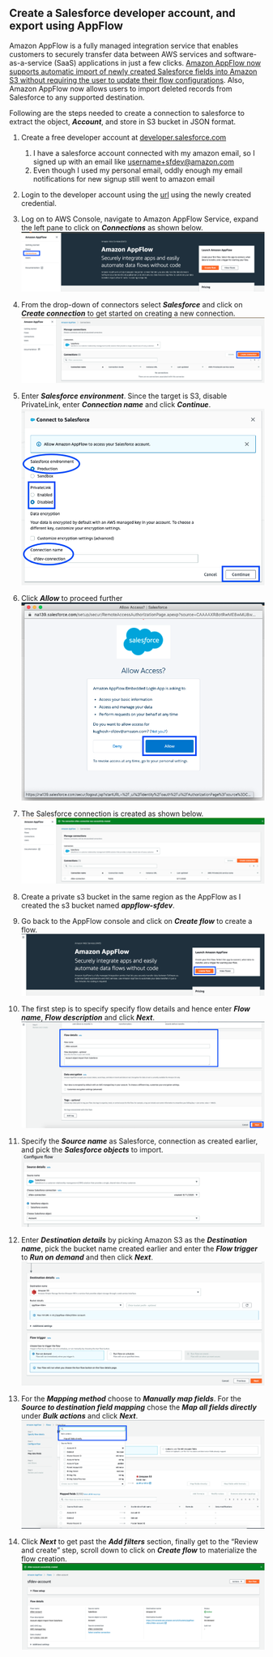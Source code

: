 ## Create a Salesforce developer account, and export using AppFlow

Amazon AppFlow is a fully managed integration service that enables customers to securely transfer data between AWS services and software-as-a-service (SaaS) applications in just a few clicks. [Amazon AppFlow now supports automatic import of newly created Salesforce fields into Amazon S3 without requiring the user to update their flow configurations](https://aws.amazon.com/about-aws/whats-new/2020/07/amazon-appflow-supports-new-salesforce-integrations/). Also, Amazon AppFlow now allows users to import deleted records from Salesforce to any supported destination.

Following are the steps needed to create a connection to salesforce to extract the object, _**Account**_, and store in S3 bucket in JSON format.

1. Create a free developer account at [developer.salesforce.com](https://developer.salesforce.com)
    
    1. I have a salesforce account connected with my amazon email, so I signed up with an email like username+sfdev@amazon.com
    2. Even though I used my personal email, oddly enough my email notifications for new signup still went to amazon email

2. Login to the developer account using the [url](https://login.salesforce.com) using the newly created credential.
3. Log on to AWS Console, navigate to Amazon AppFlow Service, expand the left pane to click on _**Connections**_ as shown below.
![Appflow_connection](images/AppFlow_Connection.png)

4. From the drop-down of connectors select _**Salesforce**_ and click on _**Create connection**_ to get started on creating a new connection.
![Create SF connections](images/AppFlow_Create_SF_Cconnection.png)

5. Enter _**Salesforce environment**_. Since the target is S3, disable PrivateLink, enter _**Connection name**_ and click _**Continue**_.
![Appflow_SF_Conn_Details](images/AppFlow_SF_Conn_Details.png)

6. Click _**Allow**_ to proceed further
![AppFlow_SF_Allow](images/AppFlow_SF_Allow.png)

7. The Salesforce connection is created as shown below.
![AppFlow_SF_Conn_Created](images/AppFlow_SF_Conn_Created.png)

8. Create a private s3 bucket in the same region as the AppFlow as I created the s3 bucket named _**appflow-sfdev**_.

9. Go back to the AppFlow console and click on _**Create flow**_ to create a flow.
![AppFlow_click_CF](images/AppFlow_click_CF.png)

10. The first step is to specify specify flow details and hence enter _**Flow name**_, _**Flow description**_ and click _**Next**_.
![AppFlow_Specify_Flow_Details](images/AppFlow_Specify_Flow_Details.png)

11. Specify the _**Source name**_ as Salesforce, connection as created earlier, and pick the _**Salesforce objects**_ to import.
![AppFlow_Source_Details](images/AppFlow_Source_Details.png)

12. Enter _**Destination details**_ by picking Amazon S3 as the _**Destination name**_, pick the bucket name created earlier and enter the _**Flow trigger**_ to _**Run on demand**_ and then click _**Next**_.
![AppFlow_Dest_Flow_Trigger](images/AppFlow_Dest_Flow_Trigger.png)

13. For the _**Mapping method**_ choose to _**Manually map fields**_. For the _**Source to destination field mapping**_ chose the _**Map all fields directly**_ under _**Bulk actions**_ and click _**Next**_.
![AppFlow_Mapping](images/AppFlow_Mapping.png)

14. Click _**Next**_ to get past the _**Add filters**_ section, finally get to the “Review and create” step, scroll down to click on _**Create flow**_ to materialize the flow creation.
![AppFlow_flow_create](images/AppFlow_flow_create.png)

